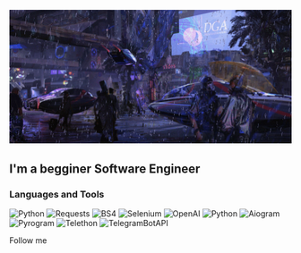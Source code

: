 [![Header](https://github.com/KadenDev/KadenDev/blob/main/assets/banner.gif)](https://github.com/KadenDev/)

## I'm a begginer Software Engineer

### Languages and Tools
![Python](https://img.shields.io/badge/-Python-405e55?style=for-the-badge&logo=python&logoColor=ffffff)
![Requests](https://img.shields.io/badge/-Python-405e55?style=for-the-badge&logo=python&logoColor=ffffff)
![BS4](https://img.shields.io/badge/-Python-405e55?style=for-the-badge&logo=python&logoColor=ffffff)
![Selenium](https://img.shields.io/badge/-Python-405e55?style=for-the-badge&logo=python&logoColor=ffffff)
![OpenAI](https://img.shields.io/badge/-Python-405e55?style=for-the-badge&logo=python&logoColor=ffffff)
![Python](https://img.shields.io/badge/-Python-405e55?style=for-the-badge&logo=python&logoColor=ffffff)
![Aiogram](https://img.shields.io/badge/-Python-405e55?style=for-the-badge&logo=python&logoColor=ffffff)
![Pyrogram](https://img.shields.io/badge/-Python-405e55?style=for-the-badge&logo=python&logoColor=ffffff)
![Telethon](https://img.shields.io/badge/-Python-405e55?style=for-the-badge&logo=python&logoColor=ffffff)
![TelegramBotAPI](https://img.shields.io/badge/-Python-405e55?style=for-the-badge&logo=python&logoColor=ffffff)

Follow me
